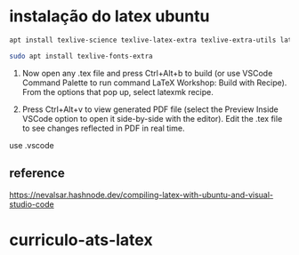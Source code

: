 # instalação do latex ubuntu

```bash
apt install texlive-science texlive-latex-extra texlive-extra-utils latexmk texlive-publishers texlive-science

sudo apt install texlive-fonts-extra

```

1. Now open any .tex file and press Ctrl+Alt+b to build (or use VSCode Command Palette to run command LaTeX Workshop: Build with Recipe). From the options that pop up, select latexmk recipe.

1. Press Ctrl+Alt+v to view generated PDF file (select the Preview Inside VSCode option to open it side-by-side with the editor). Edit the .tex file to see changes reflected in PDF in real time.

use .vscode

## reference

<https://nevalsar.hashnode.dev/compiling-latex-with-ubuntu-and-visual-studio-code>
# curriculo-ats-latex
